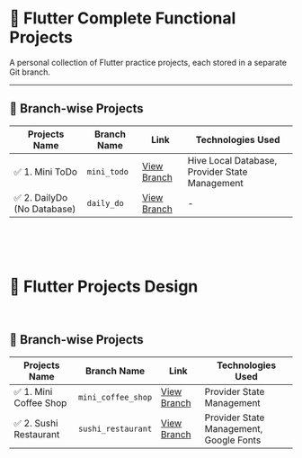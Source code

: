 # 📘 Flutter Complete Functional Projects

A personal collection of Flutter practice projects, each stored in a separate Git branch.

---

## 📂 Branch-wise Projects

| Projects Name             | Branch Name            | Link                                                                       | Technologies Used |
|------------------|------------------------|----------------------------------------------------------------------|-----------------------------------
| ✅ 1. Mini ToDo | `mini_todo`               | [View Branch](https://github.com/monir996/flutter-projects/tree/mini_todo) | Hive Local Database, Provider State Management |
| ✅ 2. DailyDo (No Database) | `daily_do`               | [View Branch](https://github.com/monir996/flutter-projects/tree/daily_do) | - |

<br> <br> <br>

# 📘 Flutter Projects Design 
<br>

## 📂 Branch-wise Projects

| Projects Name             | Branch Name            | Link                                                                                          | Technologies Used |
|------------------|------------------------|----------------------------------------------------------------------|------------------------------------------------------
| ✅ 1. Mini Coffee Shop | `mini_coffee_shop`               | [View Branch](https://github.com/monir996/flutter-projects/tree/mini_coffee_shop) | Provider State Management |
| ✅ 2. Sushi Restaurant | `sushi_restaurant`               | [View Branch](https://github.com/monir996/flutter-projects/tree/sushi_restaurant) | Provider State Management, Google Fonts |

